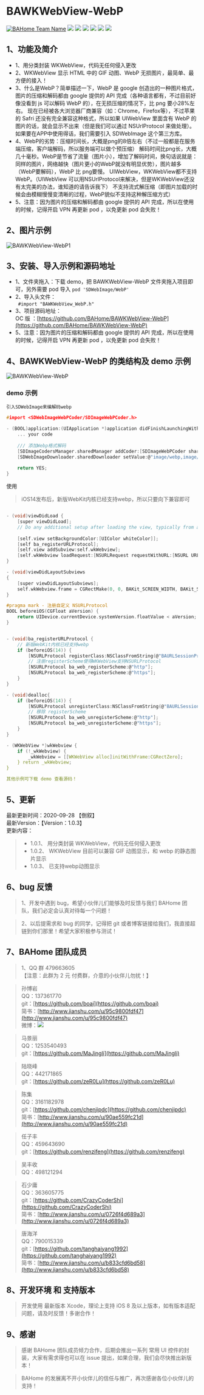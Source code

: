 # BAWKWebView-WebP
[![BAHome Team Name](https://img.shields.io/badge/Team-BAHome-brightgreen.svg?style=flat)](https://github.com/BAHome "BAHome Team")
![](https://img.shields.io/badge/platform-iOS-red.svg) ![](https://img.shields.io/badge/language-Objective--C-orange.svg) 
![](https://img.shields.io/badge/license-MIT%20License-brightgreen.svg) 
![](https://img.shields.io/cocoapods/v/BAWKWebView-WebP.svg?style=flat) ![](https://img.shields.io/cocoapods/dt/BAWKWebView-WebP.svg
)  [![](https://img.shields.io/badge/微博-博爱1616-red.svg)](http://weibo.com/538298123)

## 1、功能及简介
* 1、用分类封装 WKWebView，代码无任何侵入更改 <br>
* 2、WKWebView 显示 HTML 中的 GIF 动图、WebP 无损图片，最简单、最方便的接入！
* 3、什么是WebP？简单描述一下，WebP 是 google 创造出的一种图片格式，图片的压缩和解码都由 google 提供的 API 完成（各种语言都有，不过目前好像没看到 js 可以解码 WebP 的），在无损压缩的情况下，比 png 要小28%左右。 现在已经被各大浏览器厂商兼容（如：Chrome，Firefox等），不过苹果的 Safri 还没有完全兼容这种格式，所以如果 UIWebView 里面含有 WebP 的图片的话，就会显示不出来（但是我们可以通过 NSUrlProtocol 来做处理）。如果要在APP中使用得话，我们需要引入 SDWebImage 这个第三方库。<br>
* 4、WebP的劣势：压缩时间长，大概是png的8倍左右（不过一般都是在服务端压缩，客户端解码，所以服务端可以做个预压缩）
解码时间比png长，大概几十毫秒。WebP是节省了流量（图片小），增加了解码时间，换句话说就是：同样的图片，网络越快（图片更小的WebP就没有明显优势），图片越多（WebP要解码），WebP 比 png要慢。
UIWebView，WKWebView都不支持WebP。（UIWebView 可以用NSUrlProtocol来解决，但是WKWebView还没有太完美的办法，谁知道的请告诉我下） 不支持流式解压缩（即图片加载的时候会由模糊慢慢变清晰的过程，WebP貌似不支持这种解压缩方式）
* 5、注意：因为图片的压缩和解码都由 google 提供的 API 完成，所以在使用的时候，记得开启 VPN 再更新 pod ，以免更新 pod 会失败！
 
## 2、图片示例
![BAWKWebView-WebP1](https://github.com/BAHome/BAWKWebView-WebP/blob/master/Images/BAWKWebView-WebP1.png)

## 3、安装、导入示例和源码地址
<!--* 1、pod 导入【最新版本：![](https://img.shields.io/cocoapods/v/BAWKWebView-WebP.svg?style=flat)】： <br>
 `pod 'BAWKWebView-WebP'` <br>
如果发现 `pod search BAWKWebView-WebP` 搜索出来的不是最新版本，需要在终端执行 cd 转换文件路径命令退回到 desktop，然后执行 `pod setup` 命令更新本地spec缓存（可能需要几分钟），然后再搜索就可以了。<br>
具体步骤：
  - pod setup : 初始化
  - pod repo update : 更新仓库
  - pod search BAWKWebView-WebP-->
* 1、文件夹拖入：下载 demo，把 BAWKWebView-WebP 文件夹拖入项目即可，另外需要 pod 导入 `pod 'SDWebImage/WebP'` <br>
* 2、导入头文件：<br>
`  #import "BAWKWebView_WebP.h" `<br>
* 3、项目源码地址：<br>
 OC 版 ：[https://github.com/BAHome/BAWKWebView-WebP](https://github.com/BAHome/BAWKWebView-WebP)<br>
* 5、注意：因为图片的压缩和解码都由 google 提供的 API 完成，所以在使用的时候，记得开启 VPN 再更新 pod ，以免更新 pod 会失败！
 
## 4、BAWKWebView-WebP 的类结构及 demo 示例
![BAWKWebView-WebP](https://github.com/BAHome/BAWKWebView-WebP/blob/master/Images/BAWKWebView-WebP.png)


### demo 示例

`引入SDWebImage来编解码webp`

```C
#import <SDWebImageWebPCoder/SDImageWebPCoder.h>

- (BOOL)application:(UIApplication *)application didFinishLaunchingWithOptions:(NSDictionary *)launchOptions {
	... your code
    
    /// 添加Webp格式解码
    [SDImageCodersManager.sharedManager addCoder:[SDImageWebPCoder sharedCoder]];
    [SDWebImageDownloader.sharedDownloader setValue:@"image/webp,image/*,*/*;q=0.8" forHTTPHeaderField:@"Accept"];
    
    return YES;
}

```

使用

> iOS14发布后，新版WebKit内核已经支持webp，所以只要向下兼容即可

```C

- (void)viewDidLoad {
    [super viewDidLoad];
    // Do any additional setup after loading the view, typically from a nib.
    
    [self.view setBackgroundColor:[UIColor whiteColor]];
    [self ba_registerURLProtocol];
    [self.view addSubview:self.wkWebview];
    [self.wkWebview loadRequest:[NSURLRequest requestWithURL:[NSURL URLWithString:self.urlString]]];
}

- (void)viewDidLayoutSubviews
{
    [super viewDidLayoutSubviews];
    self.wkWebview.frame = CGRectMake(0, 0, BAKit_SCREEN_WIDTH, BAKit_SCREEN_HEIGHT);
}

#pragma mark - 注册自定义 NSURLProtocol
BOOL beforeiOS(CGFloat aVersion) {
    return UIDevice.currentDevice.systemVersion.floatValue < aVersion;
}


- (void)ba_registerURLProtocol {
    // 新版WebKit内核已经支持webp
    if (beforeiOS(14)) {
        [NSURLProtocol registerClass:NSClassFromString(@"BAURLSessionProtocol")];
        // 注册registerScheme使得WKWebView支持NSURLProtocol
        [NSURLProtocol ba_web_registerScheme:@"http"];
        [NSURLProtocol ba_web_registerScheme:@"https"];
    }
}

- (void)dealloc{
    if (beforeiOS(14)) {
        [NSURLProtocol unregisterClass:NSClassFromString(@"BAURLSessionProtocol")];
        // 移除 registerScheme
        [NSURLProtocol ba_web_unregisterScheme:@"http"];
        [NSURLProtocol ba_web_unregisterScheme:@"https"];
    }
}

- (WKWebView *)wkWebview {
    if (!_wkWebview) {
        _wkWebview = [[WKWebView alloc]initWithFrame:CGRectZero];
    } return _wkWebview;
}

其他示例可下载 demo 查看源码！
```


## 5、更新

 最新更新时间：2020-09-28 【倒叙】<br>
 最新Version：【Version：1.0.3】<br>
 更新内容：<br>
> * 1.0.1、 用分类封装 WKWebView，代码无任何侵入更改
> * 1.0.2、 WKWebView 目前可以兼容 GIF 动图显示，和 webp 的静态图片显示
> * 1.0.3、  已支持webp动图显示
 
## 6、bug 反馈
> 1、开发中遇到 bug，希望小伙伴儿们能够及时反馈与我们 BAHome 团队，我们必定会认真对待每一个问题！ <br>

> 2、以后提需求和 bug 的同学，记得把 git 或者博客链接给我们，我直接超链到你们那里！希望大家积极参与测试！<br> 

## 7、BAHome 团队成员
> 1、QQ 群 
479663605 <br> 
【注意：此群为 2 元 付费群，介意的小伙伴儿勿扰！】<br> 

> 孙博岩 <br> 
QQ：137361770 <br> 
git：[https://github.com/boai](https://github.com/boai) <br>
简书：[http://www.jianshu.com/u/95c9800fdf47](http://www.jianshu.com/u/95c9800fdf47) <br>
微博：[![](https://img.shields.io/badge/微博-博爱1616-red.svg)](http://weibo.com/538298123) <br>

> 马景丽 <br> 
QQ：1253540493 <br> 
git：[https://github.com/MaJingli](https://github.com/MaJingli) <br>

> 陆晓峰 <br> 
QQ：442171865 <br> 
git：[https://github.com/zeR0Lu](https://github.com/zeR0Lu) <br>

> 陈集 <br> 
QQ：3161182978 <br> 
git：[https://github.com/chenjipdc](https://github.com/chenjipdc) <br>
简书：[http://www.jianshu.com/u/90ae559fc21d](http://www.jianshu.com/u/90ae559fc21d)

> 任子丰 <br> 
QQ：459643690 <br> 
git：[https://github.com/renzifeng](https://github.com/renzifeng) <br>

> 吴丰收 <br> 
QQ：498121294 <br> 

> 石少庸 <br> 
QQ：363605775 <br> 
git：[https://github.com/CrazyCoderShi](https://github.com/CrazyCoderShi) <br>
简书：[http://www.jianshu.com/u/0726f4d689a3](http://www.jianshu.com/u/0726f4d689a3)

> 唐海洋 <br> 
QQ：790015339 <br> 
git：[https://github.com/tanghaiyang1992](https://github.com/tanghaiyang1992) <br>
简书：[http://www.jianshu.com/u/b833cfd6bd58](http://www.jianshu.com/u/b833cfd6bd58)


## 8、开发环境 和 支持版本
> 开发使用 最新版本 Xcode，理论上支持 iOS 8 及以上版本，如有版本适配问题，请及时反馈！多谢合作！

## 9、感谢
> 感谢 BAHome 团队成员倾力合作，后期会推出一系列 常用 UI 控件的封装，大家有需求得也可以在 issue 提出，如果合理，我们会尽快推出新版本！<br>

> BAHome 的发展离不开小伙伴儿的信任与推广，再次感谢各位小伙伴儿的支持！

